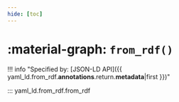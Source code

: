 ```yaml
---
hide: [toc]
---
```


# :material-graph: `from_rdf()`

!!! info "Specified by: [JSON-LD API]({{ yaml_ld.from_rdf.__annotations__.return.__metadata__|first }})"

::: yaml_ld.from_rdf.from_rdf
